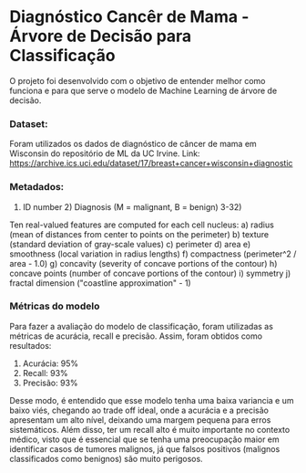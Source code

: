 # Diagnóstico Cancêr de Mama - Árvore de Decisão para Classificação
O projeto foi desenvolvido com o objetivo de entender melhor como funciona e para que serve o modelo de Machine Learning de árvore de decisão. 

### Dataset:
Foram utilizados os dados de diagnóstico de câncer de mama em Wisconsin do repositório de ML da UC Irvine.
Link: https://archive.ics.uci.edu/dataset/17/breast+cancer+wisconsin+diagnostic

### Metadados:

1) ID number 2) Diagnosis (M = malignant, B = benign) 3-32)

Ten real-valued features are computed for each cell nucleus:
  a) radius (mean of distances from center to points on the perimeter)
  b) texture (standard deviation of gray-scale values)
  c) perimeter
  d) area
  e) smoothness (local variation in radius lengths)
  f) compactness (perimeter^2 / area - 1.0)
  g) concavity (severity of concave portions of the contour)
  h) concave points (number of concave portions of the contour)
  i) symmetry
  j) fractal dimension ("coastline approximation" - 1)

### Métricas do modelo
Para fazer a avaliação do modelo de classificação, foram utilizadas as métricas de acurácia, recall e precisão.
Assim, foram obtidos como resultados:
1. Acurácia: 95%
2. Recall: 93%
3. Precisão: 93%

Desse modo, é entendido que esse modelo tenha uma baixa variancia e um baixo viés, chegando ao trade off ideal, onde a acurácia e a precisão apresentam um alto nível, deixando uma margem pequena para erros sistemáticos.
Além disso, ter um recall alto é muito importante no contexto médico, visto que é essencial que se tenha uma preocupação maior em identificar casos de tumores malignos, já que falsos positivos (malignos classificados como benignos) são muito perigosos.
